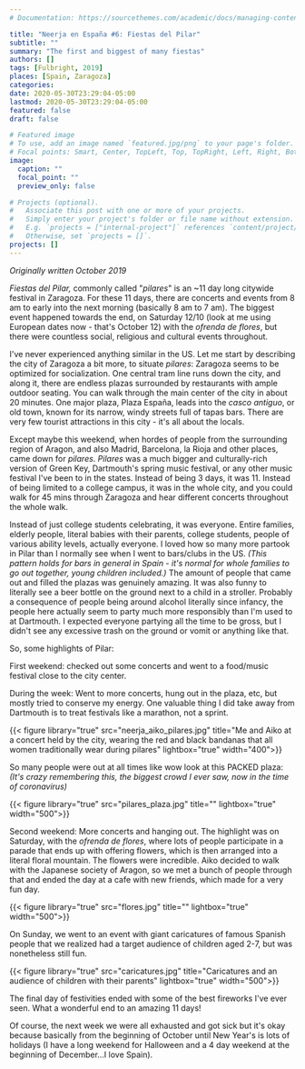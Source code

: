 ```yaml
---
# Documentation: https://sourcethemes.com/academic/docs/managing-content/

title: "Neerja en España #6: Fiestas del Pilar"
subtitle: ""
summary: "The first and biggest of many fiestas"
authors: []
tags: [Fulbright, 2019]
places: [Spain, Zaragoza]
categories: 
date: 2020-05-30T23:29:04-05:00
lastmod: 2020-05-30T23:29:04-05:00
featured: false
draft: false

# Featured image
# To use, add an image named `featured.jpg/png` to your page's folder.
# Focal points: Smart, Center, TopLeft, Top, TopRight, Left, Right, BottomLeft, Bottom, BottomRight.
image:
  caption: ""
  focal_point: ""
  preview_only: false

# Projects (optional).
#   Associate this post with one or more of your projects.
#   Simply enter your project's folder or file name without extension.
#   E.g. `projects = ["internal-project"]` references `content/project/deep-learning/index.md`.
#   Otherwise, set `projects = []`.
projects: []
---
```

*Originally written October 2019*

*Fiestas del Pilar,* commonly called "*pilares*" is an ~11 day long citywide festival in Zaragoza. For these 11 days, there are concerts and events from 8 am to early into the next morning (basically 8 am to 7 am). The biggest event happened towards the end, on Saturday 12/10 (look at me using European dates now - that's October 12) with the *ofrenda de flores*, but there were countless social, religious and cultural events throughout.

I've never experienced anything similar in the US. Let me start by describing the city of Zaragoza a bit more, to situate *pilares*: Zaragoza seems to be optimized for socialization. One central tram line runs down the city, and along it, there are endless plazas surrounded by restaurants with ample outdoor seating. You can walk through the main center of the city in about 20 minutes. One major plaza, Plaza España, leads into the *casco antiguo*, or old town, known for its narrow, windy streets full of tapas bars. There are very few tourist attractions in this city - it's all about the locals.

Except maybe this weekend, when hordes of people from the surrounding region of Aragon, and also Madrid, Barcelona, la Rioja and other places, came down for *pilares*. *Pilares* was a much bigger and culturally-rich version of Green Key, Dartmouth's spring music festival, or any other music festival I've been to in the states. Instead of being 3 days, it was 11. Instead of being limited to a college campus, it was in the whole city, and you could walk for 45 mins through Zaragoza and hear different concerts throughout the whole walk.

Instead of just college students celebrating, it was everyone. Entire families, elderly people, literal babies with their parents, college students, people of various ability levels, actually everyone. I loved how so many more partook in Pilar than I normally see when I went to bars/clubs in the US. *(This pattern holds for bars in general in Spain - it's normal for whole families to go out together, young children included.)* The amount of people that came out and filled the plazas was genuinely amazing. It was also funny to literally see a beer bottle on the ground next to a child in a stroller. Probably a consequence of people being around alcohol literally since infancy, the people here actually seem to party much more responsibly than I'm used to at Dartmouth. I expected everyone partying all the time to be gross, but I didn't see any excessive trash on the ground or vomit or anything like that.

So, some highlights of Pilar:

First weekend: checked out some concerts and went to a food/music festival close to the city center. 

During the week: Went to more concerts, hung out in the plaza, etc, but mostly tried to conserve my energy. One valuable thing I did take away from Dartmouth is to treat festivals like a marathon, not a sprint.


 {{< figure library="true" src="neerja_aiko_pilares.jpg" title="Me and Aiko at a concert held by the city, wearing the red and black bandanas that all women traditionally wear during pilares" lightbox="true" width="400">}}

 So many people were out at all times like wow look at this PACKED plaza: *(It's crazy remembering this, the biggest crowd I ever saw, now in the time of coronavirus)*

  {{< figure library="true" src="pilares_plaza.jpg" title="" lightbox="true" width="500">}}


Second weekend: More concerts and hanging out. The highlight was on Saturday, with the *ofrenda de flores*, where lots of people participate in a parade that ends up with offering flowers, which is then arranged into a literal floral mountain. The flowers were incredible. Aiko decided to walk with the Japanese society of Aragon, so we met a bunch of people through that and ended the day at a cafe with new friends, which made for a very fun day.

  {{< figure library="true" src="flores.jpg" title="" lightbox="true" width="500">}}


On Sunday, we went to an event with giant caricatures of famous Spanish people that we realized had a target audience of children aged 2-7, but was nonetheless still fun.

 {{< figure library="true" src="caricatures.jpg" title="Caricatures and an audience of children with their parents" lightbox="true" width="500">}}

The final day of festivities ended with some of the best fireworks I've ever seen. What a wonderful end to an amazing 11 days!

Of course, the next week we were all exhausted and got sick but it's okay because basically from the beginning of October until New Year's is lots of holidays (I have a long weekend for Halloween and a 4 day weekend at the beginning of December...I love Spain).